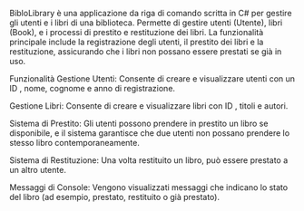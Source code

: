 BibloLibrary è una applicazione da riga di comando scritta in C# per gestire gli utenti e i libri di una biblioteca. Permette di gestire utenti (Utente), libri (Book), e i processi di prestito e restituzione dei libri. 
La funzionalità principale include la registrazione degli utenti, il prestito dei libri e la restituzione, assicurando che i libri non possano essere prestati se già in uso.

Funzionalità
Gestione Utenti: Consente di creare e visualizzare utenti con un ID , nome, cognome e anno di registrazione.

Gestione Libri: Consente di creare e visualizzare libri con ID , titoli e autori.

Sistema di Prestito: Gli utenti possono prendere in prestito un libro se disponibile, e il sistema garantisce che due utenti non possano prendere lo stesso libro contemporaneamente.

Sistema di Restituzione: Una volta restituito un libro, può essere prestato a un altro utente.

Messaggi di Console: Vengono visualizzati messaggi che indicano lo stato del libro (ad esempio, prestato, restituito o già prestato).
